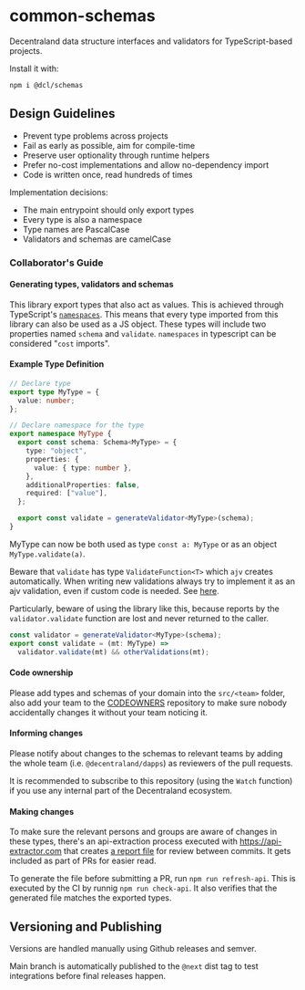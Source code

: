 # common-schemas

Decentraland data structure interfaces and validators for TypeScript-based projects.

Install it with:
```bash
npm i @dcl/schemas
```

## Design Guidelines

- Prevent type problems across projects
- Fail as early as possible, aim for compile-time
- Preserve user optionality through runtime helpers
- Prefer no-cost implementations and allow no-dependency import
- Code is written once, read hundreds of times

Implementation decisions:

- The main entrypoint should only export types
- Every type is also a namespace
- Type names are PascalCase
- Validators and schemas are camelCase

### Collaborator's Guide

#### Generating types, validators and schemas

This library export types that also act as values. This is achieved through TypeScript's [`namespaces`](https://www.typescriptlang.org/docs/handbook/namespaces.html). This means that every type imported from this library can also be used as a JS object. These types will include two properties named `schema` and `validate`. `namespaces` in typescript can be considered "`cost` imports".

#### Example Type Definition

```ts
// Declare type
export type MyType = {
  value: number;
};

// Declare namespace for the type
export namespace MyType {
  export const schema: Schema<MyType> = {
    type: "object",
    properties: {
      value: { type: number },
    },
    additionalProperties: false,
    required: ["value"],
  };

  export const validate = generateValidator<MyType>(schema);
}
```

MyType can now be both used as type `const a: MyType` or as an object `MyType.validate(a)`.

Beware that `validate` has type `ValidateFunction<T>` which `ajv` creates automatically. When writing new validations always try to implement it as an ajv validation, even if custom code is needed. See [here](https://ajv.js.org/keywords.html#define-keyword-with-code-generation-function).

Particularly, beware of using the library like this, because reports by the `validator.validate` function are lost and never returned to the caller.

```ts
const validator = generateValidator<MyType>(schema);
export const validate = (mt: MyType) =>
  validator.validate(mt) && otherValidations(mt);
```

#### Code ownership

Please add types and schemas of your domain into the `src/<team>` folder, also add your team to the [CODEOWNERS](.github/CODEOWNERS) repository to make sure nobody accidentally changes it without your team noticing it.

#### Informing changes

Please notify about changes to the schemas to relevant teams by adding the whole team (i.e. `@decentraland/dapps`) as reviewers of the pull requests.

It is recommended to subscribe to this repository (using the `Watch` function) if you use any internal part of the Decentraland ecosystem.

#### Making changes

To make sure the relevant persons and groups are aware of changes in these types, there's an api-extraction process executed with https://api-extractor.com that creates [a report file](report/schemas.api.md) for review between commits. It gets included as part of PRs for easier read.

To generate the file before submitting a PR, run `npm run refresh-api`. This is executed by the CI by runnig `npm run check-api`. It also verifies that the generated file matches the exported types.

## Versioning and Publishing

Versions are handled manually using Github releases and semver.

Main branch is automatically published to the `@next` dist tag to test integrations before final releases happen.
